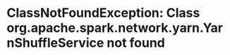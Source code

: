 ClassNotFoundException: 
Class org.apache.spark.network.yarn.YarnShuffleService not found
================================================================================